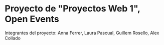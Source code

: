 # Proyecto de "Proyectos Web 1", Open Events

Integrantes del proyecto: Anna Ferrer, Laura Pascual, Guillem Rosello, Alex Collado

